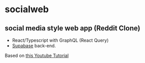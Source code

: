 # socialweb  

## social media style web app (Reddit Clone) 
- React/Typescript with GraphQL (React Query)
- [Supabase](https://supabase.com) back-end.

Based on [this Youtube Tutorial](https://www.youtube.com/watch?v=_sSTzz13tVY)  
